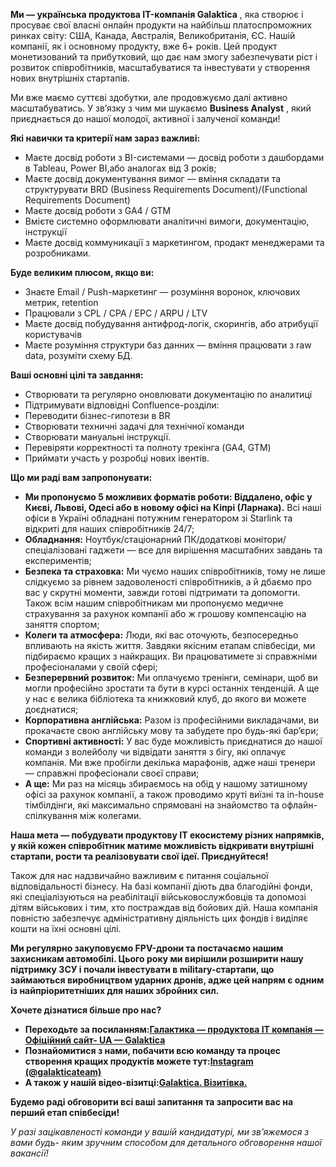 **Ми — українська продуктова IT-компанія Galaktica** , яка створює і просуває
свої власні онлайн продукти на найбільш платоспроможних ринках світу: США,
Канада, Австралія, Великобританія, ЄС. Нашій компанії, як і основному
продукту, вже 6+ років. Цей продукт монетизований та прибутковий, що дає нам
змогу забезпечувати ріст і розвиток співробітників, масштабуватися та
інвестувати у створення нових внутрішніх стартапів.

Ми вже маємо суттєві здобутки, але продовжуємо далі активно масштабуватись. У
зв’язку з чим ми шукаємо **Business Analyst** , який приєднається до нашої
молодої, активної і залученої команди!

**Які навички та критерії нам зараз важливі:**

  * Маєте досвід роботи з BI-системами — досвід роботи з дашбордами в Tableau, Power BI,або аналогах від 3 років;
  * Маєте досвід документування вимог — вміння складати та структурувати BRD (Business Requirements Document)/(Functional Requirements Document)
  * Маєте досвід роботи з GA4 / GTM
  * Вмієте системно оформлювати аналітичні вимоги, документацію, інструкції
  * Маєте досвід коммуникації з маркетингом, продакт менеджерами та розробниками.

**Буде великим плюсом, якщо ви:**

  * Знаєте Email / Push-маркетинг — розуміння воронок, ключових метрик, retention
  * Працювали з CPL / CPA / EPC / ARPU / LTV
  * Маєте досвід побудування антифрод-логік, скорингів, або атрибуції користувачів
  * Маєте розуміння структури баз данних — вміння працювати з raw data, розуміти схему БД.

**Ваші основні цілі та завдання:**

  * Створювати та регулярно оновлювати документацію по аналитиці
  * Підтримувати відповідні Confluence-розділи:
  * Переводити бізнес-гипотези в BR
  * Створювати техничні задачі для технічної команди
  * Створювати мануальні інструкції.
  * Перевіряти корректності та полноту трекінга (GA4, GTM)
  * Приймати участь у розробці нових івентів.

**Що ми раді вам запропонувати:**

  * **Ми пропонуємо 5 можливих форматів роботи: Віддалено, офіс у Києві, Львові, Одесі або в новому офісі на Кіпрі (Ларнака).** Всі наші офіси в Україні обладнані потужним генератором зі Starlink та відкриті для наших співробітників 24/7;
  * **Обладнання:** Ноутбук/стаціонарний ПК/додаткові монітори/спеціалізовані гаджети — все для вирішення масштабних завдань та експериментів;
  * **Безпека та страховка:** Ми чуємо наших співробітників, тому не лише слідкуємо за рівнем задоволеності співробітників, а й дбаємо про вас у скрутні моменти, завжди готові підтримати та допомогти. Також всім нашим співробітникам ми пропонуємо медичне страхування за рахунок компанії або ж грошову компенсацію на заняття спортом;
  * **Колеги та атмосфера:** Люди, які вас оточують, безпосередньо впливають на якість життя. Завдяки якісним етапам співбесіди, ми підбираємо кращих з найкращих. Ви працюватимете зі справжніми професіоналами у своїй сфері;
  * **Безперервний розвиток:** Ми оплачуємо тренінги, семінари, щоб ви могли професійно зростати та бути в курсі останніх тенденцій. А ще у нас є велика бібліотека та книжковий клуб, до якого ви можете доєднатися;
  * **Корпоративна англійська:** Разом із професійними викладачами, ви прокачаєте свою англійську мову та забудете про будь-які бар’єри;
  * **Спортивні активності:** У вас буде можливість приєднатися до нашої команди з волейболу чи відвідати заняття з бігу, які оплачує компанія. Ми вже пробігли декілька марафонів, адже наші тренери — справжні професіонали своєї справи;
  * **А ще:** Ми раз на місяць збираємось на обід у нашому затишному офісі за рахунок компанії, а також проводимо круті виїзні та in-house тімбілдінги, які максимально спрямовані на знайомство та офлайн-спілкування між колегами.

**Наша мета — побудувати продуктову IT екосистему різних напрямків, у якій
кожен співробітник матиме можливість відкривати внутрішні стартапи, рости та
реалізовувати свої ідеї. Приєднуйтеся!**

Також для нас надзвичайно важливим є питання соціальної відповідальності
бізнесу. На базі компанії діють два благодійні фонди, які спеціалізуються на
реабілітації військовослужбовців та допомозі дітям військових і тим, хто
постраждав від бойових дій. Наша компанія повністю забезпечує адміністративну
діяльність цих фондів і виділяє кошти на їхні основні цілі.

**Ми регулярно закуповуємо FPV-дрони та постачаємо нашим захисникам
автомобілі. Цього року ми вирішили розширити нашу підтримку ЗСУ і почали
інвестувати в military-стартапи, що займаються виробництвом ударних дронів,
адже цей напрям є одним із найпріоритетніших для наших збройних сил.**

**Хочете дізнатися більше про нас?**

  * **Переходьте за посиланням:**[**Галактика — продуктова ІТ компанія — Офіційний сайт- UA — Galaktica**](https://galaktica.io/)
  * **Познайомитися з нами, побачити всю команду та процес створення кращих продуктів можете тут:**[**Instagram (@galakticateam)**](https://www.instagram.com/galakticateam/)
  * **А також у нашій відео-візитці:**[**Galaktica. Візитівка.**](https://www.youtube.com/watch?v=4uQNIDPdjBg)

**Будемо раді обговорити всі ваші запитання та запросити вас на перший етап
співбесіди!**

_У разі зацікавленості команди у вашій кандидатурі, ми зв’яжемося з вами будь-
яким зручним способом для детального обговорення нашої вакансії!_